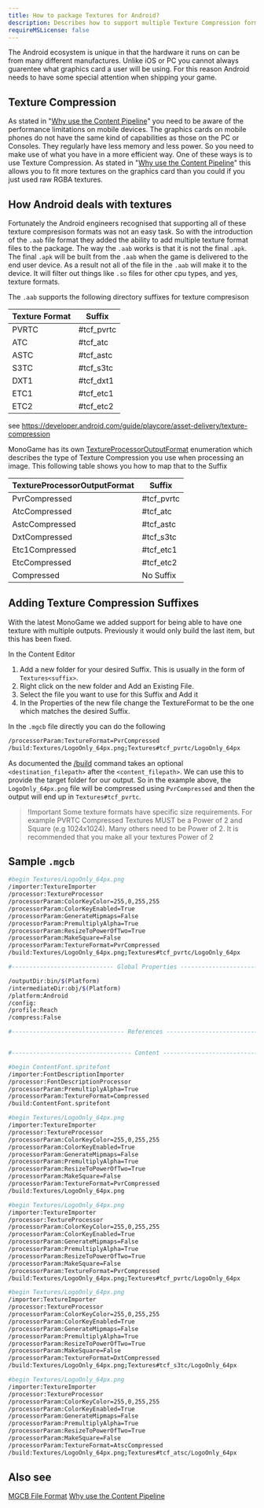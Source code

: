 ```yaml
---
title: How to package Textures for Android?
description: Describes how to support multiple Texture Compression formats for Android.
requireMSLicense: false
---
```


The Android ecosystem is unique in that the hardware it runs on can be from many different manufactures.
Unlike iOS or PC you cannot always guarentee what graphics card a user will be using. For this reason
Android needs to have some special attention when shipping your game. 

## Texture Compression

As stated in "[Why use the Content Pipeline](https://docs.monogame.net/articles/getting_started/content_pipeline/why_content_pipeline.html)" you need to be aware of the performance limitations on mobile devices.
The graphics cards on mobile phones do not have the same kind of capabilities as those on the PC or Consoles.
They regularly have less memory and less power. So you need to make use of what you have in a more efficient way.
One of these ways is to use Texture Compression. As stated in "[Why use the Content Pipeline](https://docs.monogame.net/articles/getting_started/content_pipeline/why_content_pipeline.html)" this allows you to fit more
textures on the graphics card than you could if you just used raw RGBA textures.

## How Android deals with textures

Fortunately the Android engineers recognised that supporting all of these texture compresison formats
was not an easy task. So with the introduction of the `.aab` file format they added the ability to 
add multiple texture format files to the package. The way the `.aab` works is that it is not the final
`.apk`. The final `.apk` will be built from the `.aab` when the game is delivered to the end user device. 
As a result not all of the file in the `.aab` will make it to the device. It will filter out things like
`.so` files for other cpu types, and yes, texture formats. 

The `.aab` supports the following directory suffixes for texture compresison

| Texture Format | Suffix |
| -------------- | ------ |
| PVRTC | #tcf_pvrtc |
| ATC | #tcf_atc |
| ASTC| #tcf_astc |
| S3TC | #tcf_s3tc |
| DXT1 | #tcf_dxt1 |
| ETC1 | #tcf_etc1 |
| ETC2 | #tcf_etc2 |

see https://developer.android.com/guide/playcore/asset-delivery/texture-compression

MonoGame has its own [TextureProcessorOutputFormat](https://docs.monogame.net/api/Microsoft.Xna.Framework.Content.Pipeline.Processors.TextureProcessorOutputFormat.html) enumeration which describes the type of Texture Compression 
you use when processing an image. This following table shows you how to map that to the Suffix

| TextureProcessorOutputFormat | Suffix |
| -------------- | ------ |
| PvrCompressed | #tcf_pvrtc |
| AtcCompressed | #tcf_atc |
| AstcCompressed| #tcf_astc |
| DxtCompressed | #tcf_s3tc |
| Etc1Compressed | #tcf_etc1 |
| EtcCompressed | #tcf_etc2 |
| Compressed | No Suffix |

## Adding Texture Compression Suffixes

With the latest MonoGame we added support for being able to have one texture with multiple outputs. 
Previously it would only build the last item, but this has been fixed. 

In the Content Editor 

1. Add a new folder for your desired Suffix. This is usually in the form of `Textures<suffix>`.
2. Right click on the new folder and Add an Existing File.
3. Select the file you want to use for this Suffix and Add it
4. In the Properties of the new file change the TextureFormat to be the one which matches the desired Suffix.

In the `.mgcb` file directly you can do the following

```bash
/processorParam:TextureFormat=PvrCompressed
/build:Textures/LogoOnly_64px.png;Textures#tcf_pvrtc/LogoOnly_64px
```

As documented the [/build](https://docs.monogame.net/articles/getting_started/tools/mgcb.html#build-content-file) command takes 
an optional `<destination_filepath>` after the `<content_filepath>`. We can use this to provide the target folder for our output.
So in the example above, the `LogoOnly_64px.png` file will be compressed using `PvrCompressed` and then the output will end up in `Textures#tcf_pvrtc`.

> !Important
> Some texture formats have specific size requirements. For example PVRTC Compressed Textures MUST be a Power of 2 and Square (e.g 1024x1024).
> Many others need to be Power of 2. It is recommended that you make all your textures Power of 2 


## Sample `.mgcb`

```bash
#begin Textures/LogoOnly_64px.png
/importer:TextureImporter
/processor:TextureProcessor
/processorParam:ColorKeyColor=255,0,255,255
/processorParam:ColorKeyEnabled=True
/processorParam:GenerateMipmaps=False
/processorParam:PremultiplyAlpha=True
/processorParam:ResizeToPowerOfTwo=True
/processorParam:MakeSquare=False
/processorParam:TextureFormat=PvrCompressed
/build:Textures/LogoOnly_64px.png;Textures#tcf_pvrtc/LogoOnly_64px
```

```bash
#----------------------------- Global Properties ----------------------------#

/outputDir:bin/$(Platform)
/intermediateDir:obj/$(Platform)
/platform:Android
/config:
/profile:Reach
/compress:False

#-------------------------------- References --------------------------------#


#---------------------------------- Content ---------------------------------#

#begin ContentFont.spritefont
/importer:FontDescriptionImporter
/processor:FontDescriptionProcessor
/processorParam:PremultiplyAlpha=True
/processorParam:TextureFormat=Compressed
/build:ContentFont.spritefont

#begin Textures/LogoOnly_64px.png
/importer:TextureImporter
/processor:TextureProcessor
/processorParam:ColorKeyColor=255,0,255,255
/processorParam:ColorKeyEnabled=True
/processorParam:GenerateMipmaps=False
/processorParam:PremultiplyAlpha=True
/processorParam:ResizeToPowerOfTwo=True
/processorParam:MakeSquare=False
/processorParam:TextureFormat=PvrCompressed
/build:Textures/LogoOnly_64px.png

#begin Textures/LogoOnly_64px.png
/importer:TextureImporter
/processor:TextureProcessor
/processorParam:ColorKeyColor=255,0,255,255
/processorParam:ColorKeyEnabled=True
/processorParam:GenerateMipmaps=False
/processorParam:PremultiplyAlpha=True
/processorParam:ResizeToPowerOfTwo=True
/processorParam:MakeSquare=False
/processorParam:TextureFormat=PvrCompressed
/build:Textures/LogoOnly_64px.png;Textures#tcf_pvrtc/LogoOnly_64px

#begin Textures/LogoOnly_64px.png
/importer:TextureImporter
/processor:TextureProcessor
/processorParam:ColorKeyColor=255,0,255,255
/processorParam:ColorKeyEnabled=True
/processorParam:GenerateMipmaps=False
/processorParam:PremultiplyAlpha=True
/processorParam:ResizeToPowerOfTwo=True
/processorParam:MakeSquare=False
/processorParam:TextureFormat=DxtCompressed
/build:Textures/LogoOnly_64px.png;Textures#tcf_s3tc/LogoOnly_64px

#begin Textures/LogoOnly_64px.png
/importer:TextureImporter
/processor:TextureProcessor
/processorParam:ColorKeyColor=255,0,255,255
/processorParam:ColorKeyEnabled=True
/processorParam:GenerateMipmaps=False
/processorParam:PremultiplyAlpha=True
/processorParam:ResizeToPowerOfTwo=True
/processorParam:MakeSquare=False
/processorParam:TextureFormat=AtscCompressed
/build:Textures/LogoOnly_64px.png;Textures#tcf_atsc/LogoOnly_64px
```

## Also see

[MGCB File Format](https://docs.monogame.net/articles/getting_started/tools/mgcb.html#build-content-file)
[Why use the Content Pipeline](https://docs.monogame.net/articles/getting_started/content_pipeline/why_content_pipeline.html)
